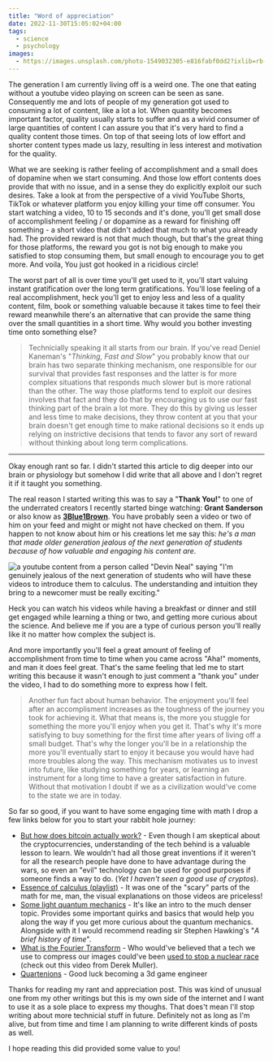 ```yaml
---
title: "Word of appreciation"
date: 2022-11-30T15:05:02+04:00
tags:
  - science
  - psychology
images:
  - https://images.unsplash.com/photo-1549032305-e816fabf0dd2?ixlib=rb-4.0.3&ixid=MnwxMjA3fDB8MHxwaG90by1wYWdlfHx8fGVufDB8fHx8&auto=format&fit=crop&w=1740&q=80
---
```


The generation I am currently living off is a weird one. The one that eating without a youtube video playing on screen can be seen as sane. Consequently me and lots of people of my generation got used to consuming a lot of content, like a lot a lot. When quantity becomes important factor, quality usually starts to suffer and as a wivid consumer of large quantities of content I can assure you that it's very hard to find a quality content those times. On top of that seeing lots of low effort and shorter content types made us lazy, resulting in less interest and motivation for the quality.

What we are seeking is rather feeling of accomplishment and a small does of dopamine when we start consuming. And those low effort contents does provide that with no issue, and in a sense they do explicitly exploit our such desires. Take a look at from the perspective of a vivid YouTube Shorts, TikTok or whatever platform you enjoy killing your time off consumer. You start watching a video, 10 to 15 seconds and it's done, you'll get small dose of accomplishment feeling / or dopamine as a reward for finishing off something - a short video that didn't added that much to what you already had. The provided reward is not that much though, but that's the great thing for those platforms, the reward you got is not big enough to make you satisfied to stop consuming them, but small enough to encourage you to get more. And voila, You just got hooked in a ricidious circle!

The worst part of all is over time you'll get used to it, you'll start valuing instant gratification over the long term gratifications. You'll lose feeling of a real accomplishment, heck you'll get to enjoy less and less of a quality content, film, book or something valuable because it takes time to feel their reward meanwhile there's an alternative that can provide the same thing over the small quantities in a short time. Why would you bother investing time onto something else?

> Technicially speaking it all starts from our brain. If you've read Deniel Kaneman's "*Thinking, Fast and Slow*" you probably know that our brain has two separate thinking mechanism, one responsible for our survival that provides fast responses and the latter is for more complex situations that responds much slower but is more rational than the other. The way those platforms tend to exploit our desires involves that fact and they do that by encouraging us to use our fast thinking part of the brain a lot more. They do this by giving us lesser and less time to make decisions, they throw content at you that your brain doesn't get enough time to make rational decisions so it ends up relying on instrictive decisions that tends to favor any sort of reward without thinking about long term complications.

---

Okay enough rant so far. I didn't started this article to dig deeper into our brain or physiology but somehow I did write that all above and I don't regret it if it taught you something.

The real reason I started writing this was to say a "**Thank You!**" to one of the underrated creators I recently started binge watching: **Grant Sanderson** or also know as [**3Blue1Brown**](https://www.youtube.com/@3blue1brown). You have probably seen a video or two of him on your feed and might or might not have checked on them. If you happen to not know about him or his creations let me say this: *he's a man that made older generation jealous of the next generation of students because of how valuable and engaging his content are*.

![a youtube content from a person called "Devin Neal" saying "I'm genuinely jealous of the next generation of students who will have these videos to introduce them to calculus. The understanding and intuition they bring to a newcomer must be really
exciting."](https://i.imgur.com/6wsGRdy.png)

Heck you can watch his videos while having a breakfast or dinner and still get engaged while learning a thing or two, and getting more curious about the science. And believe me if you are a type of curious person you'll really like it no matter how complex the subject is.

And more importantly you'll feel a great amount of feeling of accomplishment from time to time when you came across "Aha!" moments, and man it does feel great. That's the same feeling that led me to start writing this because it wasn't enough to just comment a "thank you" under the video, I had to do something more to express how I felt.

> Another fun fact about human behavior. The enjoyment you'll feel after an accomplisment increases as the toughness of the journey you took for achieving it. What that means is, the more you stuggle for something the more you'll enjoy when you get it. That's why it's more satisfying to buy something for the first time after years of living off a small budget. That's why the longer you'll be in a relationship the more you'll eventually start to enjoy it because you would have had more troubles along the way. This mechanism motivates us to invest into future, like studying something for years, or learning an instrument for a long time to have a greater satisfaction in future. Without that motivation I doubt if we as a civilization would've come to the state we are in today.

So far so good, if you want to have some engaging time with math I drop a few links below for you to start your rabbit hole journey:

- [But how does bitcoin actually work?](https://www.youtube.com/watch?v=bBC-nXj3Ng4) - Even though I am skeptical about the cryptocurrencies, understanding of the tech behind is a valuable lesson to learn. We wouldn't had all those great inventions if it weren't for all the research people have done to have advantage during the wars, so even an "evil" technology can be used for good purposes if someone finds a way to do. (*Yet I haven't seen a good use of cryptos*).
- [Essence of calculus (playlist)](https://www.youtube.com/playlist?list=PLZHQObOWTQDMsr9K-rj53DwVRMYO3t5Yr) - It was one of the "scary" parts of the math for me, man, the visual explanations on those videos are priceless!
- [Some light quantum mechanics](https://www.youtube.com/watch?v=MzRCDLre1b4) - It's like an intro to the much denser topic. Provides some important quirks and basics that would help you along the way if you get more curious about the quantum mechanics. Alongside with it I would recommend reading sir Stephen Hawking's "*A brief history of time*".
- [What is the Fourier Transform](https://www.youtube.com/watch?v=spUNpyF58BY) - Who would've believed that a tech we use to compress our images could've been [used to stop a nuclear race](https://www.youtube.com/watch?v=nmgFG7PUHfo) (check out this video from Derek Muller).
- [Quartenions](https://www.youtube.com/watch?v=d4EgbgTm0Bg) - Good luck becoming a 3d game engineer



Thanks for reading my rant and appreciation post. This was kind of unusual one from my other writings but this is my own side of the internet and I want to use it as a sole place to express my thoughs. That does't mean I'll stop writing about more technicial stuff in future. Definitely not as long as I'm alive, but from time and time I am planning to write different kinds of posts as well.

I hope reading this did provided some value to you!

